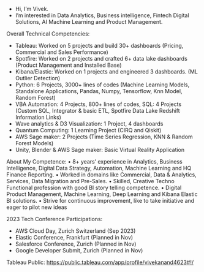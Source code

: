 - Hi, I’m Vivek.
- I’m interested in Data Analytics, Business intelligence, Fintech Digital Solutions, AI Machine Learning and Product Management. 

Overall Technical Competencies:
-	Tableau: Worked on 5 projects and build 30+ dashboards (Pricing, Commercial and Sales Performance)
- Spotfire: Worked on 2 projects and crafted 6+ data lake dashboards (Product Management and Installed Base)
- Kibana/Elastic: Worked on 1 projects and engineered 3 dashboards. (ML Outlier Detection)
-	Python: 6 Projects, 3000+ lines of codes (Machine Learning Models, Standalone Applications, Pandas, Numpy, Tensorflow, Knn Model, Random Forest)
-	VBA Automation: 4 Projects, 800+ lines of codes, SQL: 4 Projects (Custom SQL, Integrator & basic ETL, Spotfire Data Lake Redshift Information Links) 
-	Wave analytics & D3 Visualization: 1 Project, 4 dashboards
-	Quantum Computing: 1 Learning Project (CIRQ and Qiskit)
-	AWS Sage maker: 2 Projects (Time Series Regression, KNN & Random Forest Models)
-	Unity, Blender & AWS Sage maker: Basic Virtual Reality Application 

About My Competence: 
• 8+ years’ experience in Analytics, Business Intelligence, Digital Data Strategy, Automation, Machine Learning 
and HQ Finance Reporting. 
• Worked in domains like Commercial, Data & Analytics, Services, Data Migration and Pre-Sales.
• Skilled, Creative Techno Functional profession with good BI story telling competence.
• Digital Product Management, Machine Learning, Deep Learning and Kibana Elastic BI solutions.
• Strive for continuous improvement, like to take initiative and eager to pilot new ideas

2023 Tech Conference Participations:
- AWS Cloud Day, Zurich Switzerland (Sep 2023)
- Elastic Conference, Frankfurt (Planned in Nov)
- Salesforce Conference, Zurich (Planned in Nov)
- Google Developer Submit, Zurich (Planned in Nov)

Tableau Public: https://public.tableau.com/app/profile/vivekanand4623#!/


<!---
vivekanandpkr/vivekanandpkr is a ✨ special ✨ repository because its `README.md` (this file) appears on your GitHub profile.
You can click the Preview link to take a look at your changes.
--->
